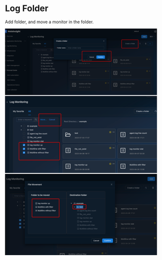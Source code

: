 # Log Folder

Add folder, and move a monitor in the folder.

![folder-add.png](../../../resources/images/user-guide/logmonitor/folder-add.png)
![batch-move.png](../../../resources/images/user-guide/logmonitor/batch-move.png)
![batch-move-item.png](../../../resources/images/user-guide/logmonitor/batch-move-item.png)
